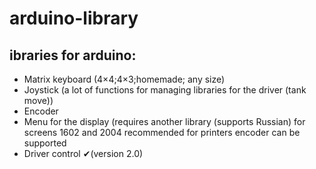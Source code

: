 # arduino-library
##  ibraries for arduino:
 - Matrix keyboard (4×4;4×3;homemade; any size)
 - Joystick (a lot of functions for managing libraries for the driver (tank move))
 - Encoder 
 - Menu for the display (requires another library (supports Russian) for screens 1602 and 2004 recommended for printers encoder can be supported
 - Driver control ✔(version 2.0)
